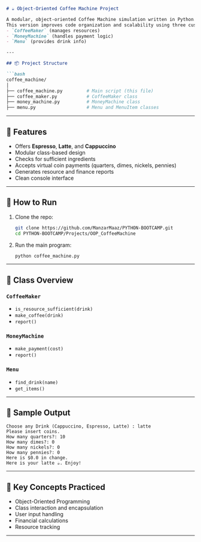 ````markdown
# ☕️ Object-Oriented Coffee Machine Project

A modular, object-oriented Coffee Machine simulation written in Python.  
This version improves code organization and scalability using three custom classes:
- `CoffeeMaker` (manages resources)
- `MoneyMachine` (handles payment logic)
- `Menu` (provides drink info)

---

## 📦 Project Structure

```bash
coffee_machine/
│
├── coffee_machine.py         # Main script (this file)
├── coffee_maker.py           # CoffeeMaker class
├── money_machine.py          # MoneyMachine class
├── menu.py                   # Menu and MenuItem classes
````

---

## 🎯 Features

* Offers **Espresso**, **Latte**, and **Cappuccino**
* Modular class-based design
* Checks for sufficient ingredients
* Accepts virtual coin payments (quarters, dimes, nickels, pennies)
* Generates resource and finance reports
* Clean console interface

---

## 🚀 How to Run

1. Clone the repo:

   ```bash
   git clone https://github.com/ManzarMaaz/PYTHON-BOOTCAMP.git
   cd PYTHON-BOOTCAMP/Projects/OOP_CoffeeMachine
   ```

2. Run the main program:

   ```bash
   python coffee_machine.py
   ```

---

## 🧱 Class Overview

### `CoffeeMaker`

* `is_resource_sufficient(drink)`
* `make_coffee(drink)`
* `report()`

### `MoneyMachine`

* `make_payment(cost)`
* `report()`

### `Menu`

* `find_drink(name)`
* `get_items()`

---

## 🧪 Sample Output

```
Choose any Drink (Cappuccino, Espresso, Latte) : latte
Please insert coins.
How many quarters?: 10
How many dimes?: 0
How many nickels?: 0
How many pennies?: 0
Here is $0.0 in change.
Here is your latte ☕️. Enjoy!
```

---

## 🧠 Key Concepts Practiced

* Object-Oriented Programming
* Class interaction and encapsulation
* User input handling
* Financial calculations
* Resource tracking

---
